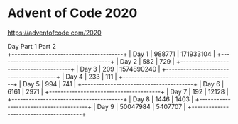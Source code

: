 # Advent of Code 2020

https://adventofcode.com/2020

  Day      Part 1          Part 2         
+---------------------------------------+
| Day 1  | 988771        | 171933104    |
+---------------------------------------+
| Day 2  | 582           | 729          |
+---------------------------------------+
| Day 3  | 209           | 1574890240   |
+---------------------------------------+
| Day 4  | 233           | 111          |
+---------------------------------------+
| Day 5  | 994           | 741          |
+---------------------------------------+
| Day 6  | 6161          | 2971         |
+---------------------------------------+
| Day 7  | 192           | 12128        |
+---------------------------------------+
| Day 8  | 1446          | 1403         |
+---------------------------------------+
| Day 9  | 50047984      | 5407707      |
+---------------------------------------+
